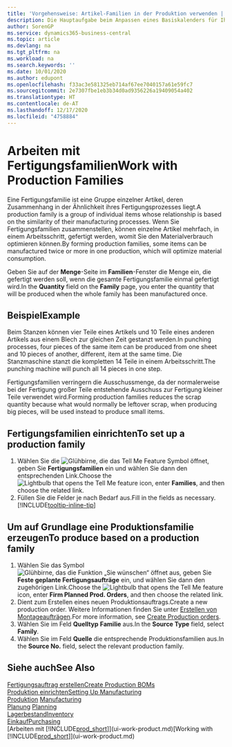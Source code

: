 ```yaml
---
title: 'Vorgehensweise: Artikel-Familien in der Produktion verwenden | Microsoft Docs'
description: Die Hauptaufgabe beim Anpassen eines Basiskalenders für Ihre Firma oder einen Ihrer Geschäftspartner ist, alle Änderungen am Status der Daten als freie Tage oder Arbeitstage einzugeben.
author: SorenGP
ms.service: dynamics365-business-central
ms.topic: article
ms.devlang: na
ms.tgt_pltfrm: na
ms.workload: na
ms.search.keywords: ''
ms.date: 10/01/2020
ms.author: edupont
ms.openlocfilehash: f33ac3e581325eb714af67ee7040157a61e59fc7
ms.sourcegitcommit: 2e7307fbe1eb3b34d0ad9356226a19409054a402
ms.translationtype: HT
ms.contentlocale: de-AT
ms.lasthandoff: 12/17/2020
ms.locfileid: "4758884"
---
```

# <a name="work-with-production-families"></a><span data-ttu-id="acdb0-103">Arbeiten mit Fertigungsfamilien</span><span class="sxs-lookup"><span data-stu-id="acdb0-103">Work with Production Families</span></span>
<span data-ttu-id="acdb0-104">Eine Fertigungsfamilie ist eine Gruppe einzelner Artikel, deren Zusammenhang in der Ähnlichkeit ihres Fertigungsprozesses liegt.</span><span class="sxs-lookup"><span data-stu-id="acdb0-104">A production family is a group of individual items whose relationship is based on the similarity of their manufacturing processes.</span></span> <span data-ttu-id="acdb0-105">Wenn Sie Fertigungsfamilien zusammenstellen, können einzelne Artikel mehrfach, in einem Arbeitsschritt, gefertigt werden, womit Sie den Materialverbrauch optimieren können.</span><span class="sxs-lookup"><span data-stu-id="acdb0-105">By forming production families, some items can be manufactured twice or more in one production, which will optimize material consumption.</span></span>

<span data-ttu-id="acdb0-106">Geben Sie auf der **Menge**-Seite im **Familien**-Fenster die Menge ein, die gefertigt werden soll, wenn die gesamte Fertigungsfamilie einmal gefertigt wird.</span><span class="sxs-lookup"><span data-stu-id="acdb0-106">In the **Quantity** field on the **Family** page, you enter the quantity that will be produced when the whole family has been manufactured once.</span></span>

## <a name="example"></a><span data-ttu-id="acdb0-107">Beispiel</span><span class="sxs-lookup"><span data-stu-id="acdb0-107">Example</span></span>
<span data-ttu-id="acdb0-108">Beim Stanzen können vier Teile eines Artikels und 10 Teile eines anderen Artikels aus einem Blech zur gleichen Zeit gestanzt werden.</span><span class="sxs-lookup"><span data-stu-id="acdb0-108">In punching processes, four pieces of the same item can be produced from one sheet and 10 pieces of another, different, item at the same time.</span></span> <span data-ttu-id="acdb0-109">Die Stanzmaschine stanzt die kompletten 14 Teile in einem Arbeitsschritt.</span><span class="sxs-lookup"><span data-stu-id="acdb0-109">The punching machine will punch all 14 pieces in one step.</span></span>

<span data-ttu-id="acdb0-110">Fertigungsfamilien verringern die Ausschussmenge, da der normalerweise bei der Fertigung großer Teile entstehende Ausschuss zur Fertigung kleiner Teile verwendet wird.</span><span class="sxs-lookup"><span data-stu-id="acdb0-110">Forming production families reduces the scrap quantity because what would normally be leftover scrap, when producing big pieces, will be used instead to produce small items.</span></span>

## <a name="to-set-up-a-production-family"></a><span data-ttu-id="acdb0-111">Fertigungsfamilien einrichten</span><span class="sxs-lookup"><span data-stu-id="acdb0-111">To set up a production family</span></span>
1. <span data-ttu-id="acdb0-112">Wählen Sie die ![Glühbirne, die das Tell Me Feature](media/ui-search/search_small.png "Tell Me-Funktion") Symbol öffnet, geben Sie **Fertigungsfamilien** ein und wählen Sie dann den entsprechenden Link.</span><span class="sxs-lookup"><span data-stu-id="acdb0-112">Choose the ![Lightbulb that opens the Tell Me feature](media/ui-search/search_small.png "Tell me what you want to do") icon, enter **Families**, and then choose the related link.</span></span>
2. <span data-ttu-id="acdb0-113">Füllen Sie die Felder je nach Bedarf aus.</span><span class="sxs-lookup"><span data-stu-id="acdb0-113">Fill in the fields as necessary.</span></span> [!INCLUDE[tooltip-inline-tip](includes/tooltip-inline-tip_md.md)]

## <a name="to-produce-based-on-a-production-family"></a><span data-ttu-id="acdb0-114">Um auf Grundlage eine Produktionsfamilie erzeugen</span><span class="sxs-lookup"><span data-stu-id="acdb0-114">To produce based on a production family</span></span>
1. <span data-ttu-id="acdb0-115">Wählen Sie das Symbol ![Glühbirne, das die Funktion „Sie wünschen“ öffnet](media/ui-search/search_small.png "Tell Me-Funktion") aus, geben Sie **Feste geplante Fertigungsaufträge** ein, und wählen Sie dann den zugehörigen Link.</span><span class="sxs-lookup"><span data-stu-id="acdb0-115">Choose the ![Lightbulb that opens the Tell Me feature](media/ui-search/search_small.png "Tell me what you want to do") icon, enter **Firm Planned Prod. Orders**, and then choose the related link.</span></span>
2. <span data-ttu-id="acdb0-116">Dient zum Erstellen eines neuen Produktionsauftrags.</span><span class="sxs-lookup"><span data-stu-id="acdb0-116">Create a new production order.</span></span> <span data-ttu-id="acdb0-117">Weitere Informationen finden Sie unter [Erstellen von Montageaufträgen](production-how-to-create-production-orders.md).</span><span class="sxs-lookup"><span data-stu-id="acdb0-117">For more information, see [Create Production orders](production-how-to-create-production-orders.md).</span></span>
3. <span data-ttu-id="acdb0-118">Wählen Sie im Feld **Quelltyp** **Familie** aus.</span><span class="sxs-lookup"><span data-stu-id="acdb0-118">In the **Source Type** field, select **Family**.</span></span>  
4. <span data-ttu-id="acdb0-119">Wählen Sie im Feld **Quelle** die entsprechende Produktionsfamilien aus.</span><span class="sxs-lookup"><span data-stu-id="acdb0-119">In the **Source No.** field, select the relevant production family.</span></span>

## <a name="see-also"></a><span data-ttu-id="acdb0-120">Siehe auch</span><span class="sxs-lookup"><span data-stu-id="acdb0-120">See Also</span></span>
[<span data-ttu-id="acdb0-121">Fertigungsauftrag erstellen</span><span class="sxs-lookup"><span data-stu-id="acdb0-121">Create Production BOMs</span></span>](production-how-to-create-production-boms.md)  
[<span data-ttu-id="acdb0-122">Produktion einrichten</span><span class="sxs-lookup"><span data-stu-id="acdb0-122">Setting Up Manufacturing</span></span>](production-configure-production-processes.md)  
<span data-ttu-id="acdb0-123">[Produktion](production-manage-manufacturing.md)  </span><span class="sxs-lookup"><span data-stu-id="acdb0-123">[Manufacturing](production-manage-manufacturing.md)  </span></span>  
<span data-ttu-id="acdb0-124">[Planung](production-planning.md) </span><span class="sxs-lookup"><span data-stu-id="acdb0-124">[Planning](production-planning.md) </span></span>  
[<span data-ttu-id="acdb0-125">Lagerbestand</span><span class="sxs-lookup"><span data-stu-id="acdb0-125">Inventory</span></span>](inventory-manage-inventory.md)  
[<span data-ttu-id="acdb0-126">Einkauf</span><span class="sxs-lookup"><span data-stu-id="acdb0-126">Purchasing</span></span>](purchasing-manage-purchasing.md)  
<span data-ttu-id="acdb0-127">[Arbeiten mit [!INCLUDE[prod_short](includes/prod_short.md)]](ui-work-product.md)</span><span class="sxs-lookup"><span data-stu-id="acdb0-127">[Working with [!INCLUDE[prod_short](includes/prod_short.md)]](ui-work-product.md)</span></span>

